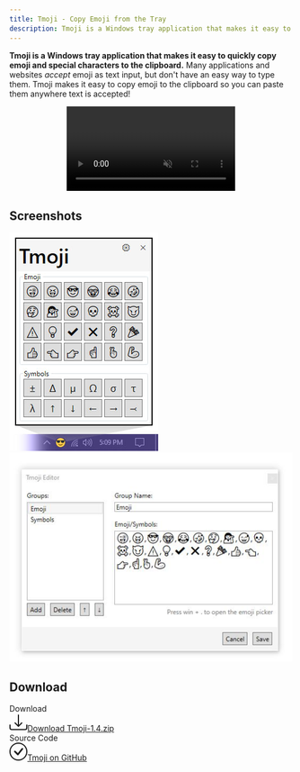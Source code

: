 ```yaml
---
title: Tmoji - Copy Emoji from the Tray
description: Tmoji is a Windows tray application that makes it easy to quickly copy emoji and special characters to the clipboard.
---
```


**Tmoji is a Windows tray application that makes it easy to quickly copy emoji and special characters to the clipboard.** Many applications and websites _accept_ emoji as text input, but don't have an easy way to type them. Tmoji makes it easy to copy emoji to the clipboard so you can paste them anywhere text is accepted!

<div align="center">
    <video loop="true" autoplay="autoplay" muted>
        <source src="tmoji-demo.mp4" type="video/mp4">
        Your browser does not support the video tag.
    </video>
</div>

## Screenshots

<div class="text-center">
<img src="tmoji-screenshot.jpg">
<img src="tmoji-editor.jpg">
</div>

## Download

<div class="container my-5">
  <div class="row justify-content-evenly">
    <div class="col-6 text-center">
        <div class="display-6">Download</div>
        <a class="btn btn-primary btn-lg" href="downloads/Tmoji-1.4.zip">
            <svg xmlns="http://www.w3.org/2000/svg" width="32" height="32" fill="currentColor" class="bi bi-exclamation-circle me-3" viewBox="0 0 16 16">
            <path d="M.5 9.9a.5.5 0 0 1 .5.5v2.5a1 1 0 0 0 1 1h12a1 1 0 0 0 1-1v-2.5a.5.5 0 0 1 1 0v2.5a2 2 0 0 1-2 2H2a2 2 0 0 1-2-2v-2.5a.5.5 0 0 1 .5-.5z"></path>
            <path d="M7.646 11.854a.5.5 0 0 0 .708 0l3-3a.5.5 0 0 0-.708-.708L8.5 10.293V1.5a.5.5 0 0 0-1 0v8.793L5.354 8.146a.5.5 0 1 0-.708.708l3 3z"></path>
            </svg>Download Tmoji-1.4.zip
        </a>
    </div>
    <div class="col-6 text-center">
        <div class="display-6">Source Code</div>
        <a class="btn btn-success btn-lg" href="https://github.com/swharden/Tmoji">
            <svg xmlns="http://www.w3.org/2000/svg" width="32" height="32" fill="currentColor" class="bi bi-check-circle me-3" viewBox="0 0 16 16">
            <path d="M8 15A7 7 0 1 1 8 1a7 7 0 0 1 0 14zm0 1A8 8 0 1 0 8 0a8 8 0 0 0 0 16z"></path>
            <path d="M10.97 4.97a.235.235 0 0 0-.02.022L7.477 9.417 5.384 7.323a.75.75 0 0 0-1.06 1.06L6.97 11.03a.75.75 0 0 0 1.079-.02l3.992-4.99a.75.75 0 0 0-1.071-1.05z"></path>
            </svg>Tmoji on GitHub
        </a>
    </div>
  </div>
</div>